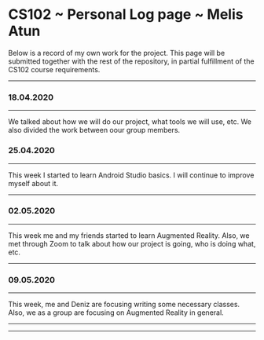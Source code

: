 # CS102 ~ Personal Log page ~ Melis Atun

Below is a record of my own work for the project. This page will be submitted together with the rest of the repository, in partial fulfillment of the CS102 course requirements.

****
### 18.04.2020
****
We talked about how we will do our project, what tools we will use, etc. We also divided the work between oour group members.

### 25.04.2020
**** 
This week I started to learn Android Studio basics. I will continue to improve myself about it.

****
### 02.05.2020
****
This week me and my friends started to learn Augmented Reality. Also, we met through Zoom to talk about how our project is going, who is doing what, etc. 

****
### 09.05.2020
****
This week, me and Deniz are focusing writing some necessary classes. Also, we as a group are focusing on Augmented Reality in general.

****
****
